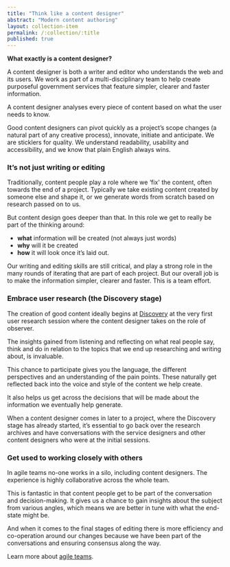 ```yaml
---
title: "Think like a content designer"
abstract: "Modern content authoring"
layout: collection-item
permalink: /:collection/:title
published: true
---
```


**What exactly is a content designer?**

A content designer is both a writer and editor who understands the web and its users. We work as part of a multi-disciplinary team to help create purposeful government services that feature simpler, clearer and faster information.

A content designer analyses every piece of content based on what the user needs to know.

Good content designers can pivot quickly as a project’s scope changes (a natural part of any creative process), innovate, initiate and anticipate. We are sticklers for quality. We understand readability, usability and accessibility, and we know that plain English always wins.

### It’s not just writing or editing

Traditionally, content people play a role where we ‘fix' the content, often towards the end of a project. Typically we take existing content created by someone else and shape it, or we generate words from scratch based on research passed on to us.

But content design goes deeper than that. In this role we get to really be part of the thinking around:

* **what** information will be created (not always just words)
* **why** will it be created
* **how** it will look once it’s laid out.

Our writing and editing skills are still critical, and play a strong role in the many rounds of iterating that are part of each project. But our overall job is to make the information simpler, clearer and faster. This is a team effort.

### Embrace user research (the Discovery stage)

The creation of good content ideally begins at [Discovery](https://www.dto.gov.au/standard/service-design-and-delivery-process/discovery/) at the very first user research session where the content designer takes on the role of observer.

The insights gained from listening and reflecting on what real people say, think and do in relation to the topics that we end up researching and writing about, is invaluable.

This chance to participate gives you the language, the different perspectives and an understanding of the pain points. These naturally get reflected back into the voice and style of the content we help create.

It also helps us get across the decisions that will be made about the information we eventually help generate.

When a content designer comes in later to a project, where the Discovery stage has already started, it’s essential to go back over the research archives and have conversations with the service designers and other content designers who were at the initial sessions.

### Get used to working closely with others

In agile teams no-one works in a silo, including content designers. The experience is highly collaborative across the whole team.

This is fantastic in that content people get to be part of the conversation and decision-making. It gives us a chance to gain insights about the subject from various angles, which means we are better in tune with what the end-state might be.

And when it comes to the final stages of editing there is more efficiency and co-operation around our changes because we have been part of the conversations and ensuring consensus along the way.

Learn more about [agile teams](https://www.dto.gov.au/standard/design-guides/the-team/).
